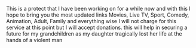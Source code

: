 This is a protect that I have been working on for a while now and with this I hope to bring you the most updated links
Movies, Live TV, Sport, Comedy, Animation, Adult, Family and everything wise
I will not charge for this service at this point but I will accept donations.  this will help in securing a future for my grandchildren as my daughter tragically lost her life at the hands of a violent man
